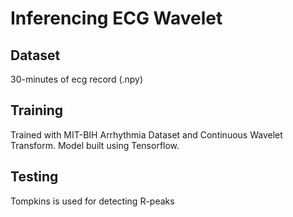 # Inferencing ECG Wavelet

## Dataset
30-minutes of ecg record (.npy)

## Training
Trained with MIT-BIH Arrhythmia Dataset and Continuous Wavelet Transform. Model built using Tensorflow. 

## Testing
Tompkins is used for detecting R-peaks
